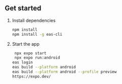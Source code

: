 ## Get started

1. Install dependencies

   ```bash
   npm install
   npm install -g eas-cli
   ```

2. Start the app

   ```bash
    npx expo start
    npx expo run:android
   eas login
   eas build --platform android
   eas build --platform android --profile preview
   https://expo.dev/
   ```


